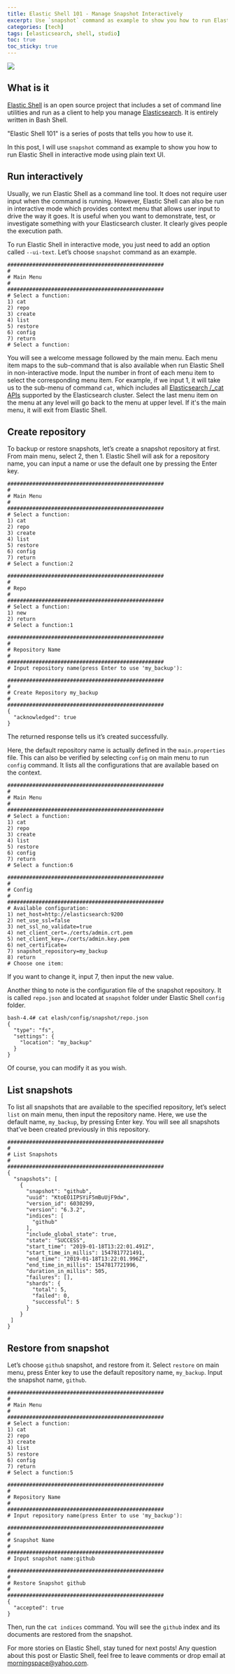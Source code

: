 ```yaml
---
title: Elastic Shell 101 - Manage Snapshot Interactively
excerpt: Use `snapshot` command as example to show you how to run Elastic Shell in interactive mode using plain text UI.
categories: [tech]
tags: [elasticsearch, shell, studio]
toc: true
toc_sticky: true
---
```


![](/assets/images/studio/elash-101.jpg)

## What is it

[Elastic Shell](https://github.com/morningspace/elastic-shell) is an open source project that includes a set of command line utilities and run as a client to help you manage [Elasticsearch](https://www.elastic.co/products/elasticsearch). It is entirely written in Bash Shell.

"Elastic Shell 101" is a series of posts that tells you how to use it.

In this post, I will use `snapshot` command as example to show you how to run Elastic Shell in interactive mode using plain text UI.

## Run interactively

Usually, we run Elastic Shell as a command line tool. It does not require user input when the command is running. However, Elastic Shell can also be run in interactive mode which provides context menu that allows user input to drive the way it goes. It is useful when you want to demonstrate, test, or investigate something with your Elasticsearch cluster. It clearly gives people the execution path.

To run Elastic Shell in interactive mode, you just need to add an option called `--ui-text`. Let’s choose `snapshot` command as an example.
```
##################################################
#
# Main Menu
#
##################################################
# Select a function:
1) cat
2) repo
3) create
4) list
5) restore
6) config
7) return
# Select a function:
```

You will see a welcome message followed by the main menu. Each menu item maps to the sub-command that is also available when run Elastic Shell in non-interactive mode. Input the number in front of each menu item to select the corresponding menu item. For example, if we input 1, it will take us to the sub-menu of command `cat`, which includes all [Elasticsearch /_cat APIs](https://www.elastic.co/guide/en/elasticsearch/reference/current/cat.html) supported by the Elasticsearch cluster. Select the last menu item on the menu at any level will go back to the menu at upper level. If it's the main menu, it will exit from Elastic Shell.

## Create repository

To backup or restore snapshots, let’s create a snapshot repository at first. From main menu, select 2, then 1. Elastic Shell will ask for a repository name, you can input a name or use the default one by pressing the Enter key.
```
##################################################
#
# Main Menu
#
##################################################
# Select a function:
1) cat
2) repo
3) create
4) list
5) restore
6) config
7) return
# Select a function:2

##################################################
#
# Repo
#
##################################################
# Select a function:
1) new
2) return
# Select a function:1

##################################################
#
# Repository Name
#
##################################################
# Input repository name(press Enter to use 'my_backup'):

##################################################
#
# Create Repository my_backup
#
##################################################
{
  "acknowledged": true
}
```

The returned response tells us it’s created successfully.

Here, the default repository name is actually defined in the `main.properties` file. This can also be verified by selecting `config` on main menu to run `config` command. It lists all the configurations that are available based on the context.
```
##################################################
#
# Main Menu
#
##################################################
# Select a function:
1) cat
2) repo
3) create
4) list
5) restore
6) config
7) return
# Select a function:6

##################################################
#
# Config
#
##################################################
# Available configuration:
1) net_host=http://elasticsearch:9200
2) net_use_ssl=false
3) net_ssl_no_validate=true
4) net_client_cert=./certs/admin.crt.pem
5) net_client_key=./certs/admin.key.pem
6) net_certificate=
7) snapshot_repository=my_backup
8) return
# Choose one item:
```

If you want to change it, input 7, then input the new value.

Another thing to note is the configuration file of the snapshot repository. It is called `repo.json` and located at `snapshot` folder under Elastic Shell `config` folder.
```shell
bash-4.4# cat elash/config/snapshot/repo.json 
{
  "type": "fs",
  "settings": {
    "location": "my_backup"
  }
}
```

Of course, you can modify it as you wish.

## List snapshots

To list all snapshots that are available to the specified repository, let’s select `list` on main menu, then input the repository name. Here, we use the default name, `my_backup`, by pressing Enter key. You will see all snapshots that’ve been created previously in this repository.
```
##################################################
#
# List Snapshots
#
##################################################
{
  "snapshots": [
    {
      "snapshot": "github",
      "uuid": "KtoEO1IPSYiF5mBuUjF9dw",
      "version_id": 6030299,
      "version": "6.3.2",
      "indices": [
        "github"
      ],
      "include_global_state": true,
      "state": "SUCCESS",
      "start_time": "2019-01-18T13:22:01.491Z",
      "start_time_in_millis": 1547817721491,
      "end_time": "2019-01-18T13:22:01.996Z",
      "end_time_in_millis": 1547817721996,
      "duration_in_millis": 505,
      "failures": [],
      "shards": {
        "total": 5,
        "failed": 0,
        "successful": 5
      }
    }
 ]
}
```

## Restore from snapshot

Let’s choose `github` snapshot, and restore from it. Select `restore` on main menu, press Enter key to use the default repository name, `my_backup`. Input the snapshot name, `github`.
```
##################################################
#
# Main Menu
#
##################################################
# Select a function:
1) cat
2) repo
3) create
4) list
5) restore
6) config
7) return
# Select a function:5

##################################################
#
# Repository Name
#
##################################################
# Input repository name(press Enter to use 'my_backup'):

##################################################
#
# Snapshot Name
#
##################################################
# Input snapshot name:github

##################################################
#
# Restore Snapshot github
#
##################################################
{
  "accepted": true
}
```

Then, run the `cat indices` command. You will see the `github` index and its documents are restored from the snapshot.

For more stories on Elastic Shell, stay tuned for next posts! Any question about this post or Elastic Shell, feel free to leave comments or drop email at morningspace@yahoo.com.
